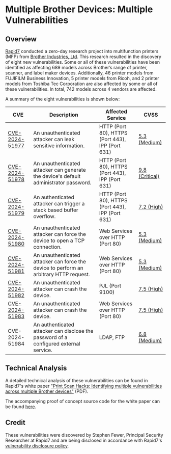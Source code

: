 # Multiple Brother Devices: Multiple Vulnerabilities

## Overview
[Rapid7](https://www.rapid7.com/) conducted a zero-day research project into multifunction printers (MFP) from [Brother Industries, Ltd](https://global.brother/en). This research resulted in the discovery of eight new vulnerabilities. Some or all of these vulnerabilities have been identified as affecting 689 models across Brother’s range of printer, scanner, and label maker devices. Additionally, 46 printer models from FUJIFILM Business Innovation, 5 printer models from Ricoh, and 2 printer models from Toshiba Tec Corporation are also affected by some or all of these vulnerabilities. In total, 742 models across 4 vendors are affected.

A summary of the eight vulnerabilities is shown below:

| CVE | Description | Affected Service | CVSS |
|---|---|---|---|
| [CVE-2024-51977](CVE-2024-51977.rb) | An unauthenticated attacker can leak sensitive information. | HTTP (Port 80), HTTPS (Port 443), IPP (Port 631) | [5.3 (Medium)](https://www.first.org/cvss/calculator/3.0#CVSS:3.0/AV:N/AC:L/PR:N/UI:N/S:U/C:L/I:N/A:N) |
| [CVE-2024-51978](CVE-2024-51978.rb) | An unauthenticated attacker can generate the device's default administrator password. | HTTP (Port 80), HTTPS (Port 443), IPP (Port 631) | [9.8 (Critical)](https://www.first.org/cvss/calculator/3.0#CVSS:3.0/AV:N/AC:L/PR:N/UI:N/S:U/C:H/I:H/A:H) |
| [CVE-2024-51979](CVE-2024-51979.rb) | An authenticated attacker can trigger a stack based buffer overflow. | HTTP (Port 80), HTTPS (Port 443), IPP (Port 631) | [7.2 (High)](https://www.first.org/cvss/calculator/3.0#CVSS:3.0/AV:N/AC:L/PR:H/UI:N/S:U/C:H/I:H/A:H) |
| [CVE-2024-51980](CVE-2024-51980.rb) | An unauthenticated attacker can force the device to open a TCP connection. | Web Services over HTTP (Port 80) | [5.3 (Medium)](https://www.first.org/cvss/calculator/3.0#CVSS:3.0/AV:N/AC:L/PR:N/UI:N/S:U/C:L/I:N/A:N) |
| [CVE-2024-51981](CVE-2024-51981.rb) | An unauthenticated attacker can force the device to perform an arbitrary HTTP request. | Web Services over HTTP (Port 80) | [5.3 (Medium)](https://www.first.org/cvss/calculator/3.0#CVSS:3.0/AV:N/AC:L/PR:N/UI:N/S:U/C:L/I:N/A:N) |
| [CVE-2024-51982](CVE-2024-51982.rb) | An unauthenticated attacker can crash the device. | PJL (Port 9100) | [7.5 (High)](https://www.first.org/cvss/calculator/3.0#CVSS:3.0/AV:N/AC:L/PR:N/UI:N/S:U/C:N/I:N/A:H) |
| [CVE-2024-51983](CVE-2024-51983.rb) | An unauthenticated attacker can crash the device. | Web Services over HTTP (Port 80) | [7.5 (High)](https://www.first.org/cvss/calculator/3.0#CVSS:3.0/AV:N/AC:L/PR:N/UI:N/S:U/C:N/I:N/A:H) |
| CVE-2024-51984 | An authenticated attacker can disclose the password of a configured external service. | LDAP, FTP | [6.8 (Medium)](https://www.first.org/cvss/calculator/3.0#CVSS:3.0/AV:N/AC:L/PR:H/UI:N/S:C/C:H/I:N/A:N) |

## Technical Analysis
A detailed technical analysis of these vulnerabilities can be found in Rapid7's white paper ["Print Scan Hacks: Identifying multiple vulnerabilities across multiple Brother devices"](https://assets.contentstack.io/v3/assets/blte4f029e766e6b253/blt6495b3c6adf2867f/685aa980a26c5e2b1026969c/vulnerability-disclosure-whitepaper.pdf) (PDF).

The accompanying proof of concept source code for the white paper can be found [here](https://github.com/sfewer-r7/BrotherVulnerabilities).

## Credit
These vulnerabilities were discovered by Stephen Fewer, Principal Security Researcher at Rapid7 and are being disclosed in accordance with Rapid7's [vulnerability disclosure policy](https://www.rapid7.com/security/disclosure/).